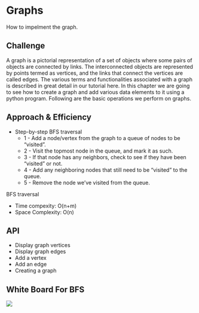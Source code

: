 # Graphs

How to impelment the graph.

## Challenge

A graph is a pictorial representation of a set of objects where some pairs of objects are connected by links. The interconnected objects are represented by points termed as vertices, and the links that connect the vertices are called edges. The various terms and functionalities associated with a graph is described in great detail in our tutorial here. In this chapter we are going to see how to create a graph and add various data elements to it using a python program. Following are the basic operations we perform on graphs.


## Approach & Efficiency

- Step-by-step BFS traversal
    - 1 - Add a node/vertex from the graph to a queue of nodes to be “visited”.
    - 2 - Visit the topmost node in the queue, and mark it as such.
    - 3 - If that node has any neighbors, check to see if they have been “visited” or not.
    - 4 - Add any neighboring nodes that still need to be “visited” to the queue.
    - 5 - Remove the node we’ve visited from the queue.

BFS traversal

- Time compexity: O(n+m)
- Space Complexity: O(n)

## API

- Display graph vertices
- Display graph edges
- Add a vertex
- Add an edge
- Creating a graph

## White Board For BFS

![](https://raw.githubusercontent.com/marvincolgin/data-structures-and-algorithms/master/whiteboards/binary_tree-breadth_first.jpg)